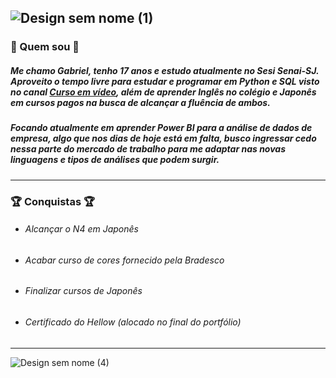 ![Design sem nome (1)](https://user-images.githubusercontent.com/102531193/206239183-56b9a854-dcb6-4a51-b60c-0572014f0c05.gif)
----------------------------------------------------------------------------------------------------------------
### 🤔 Quem sou 🤔
##### Me chamo Gabriel, tenho 17 anos e estudo atualmente no Sesi Senai-SJ. Aproveito o tempo livre para estudar e programar em Python e SQL visto no canal [Curso em vídeo](https://www.youtube.com/c/CursoemV%C3%ADdeo), além de aprender Inglês no colégio e Japonês em cursos pagos na busca de alcançar a fluência de ambos.

##### Focando atualmente em aprender Power BI para a análise de dados de empresa, algo que nos dias de hoje está em falta, busco ingressar cedo nessa parte do mercado de trabalho para me adaptar nas novas linguagens e tipos de análises que podem surgir.
----------------------------------------------------------------------------------------------------------------
### 🏆 Conquistas 🏆
* ###### *Alcançar o N4 em Japonês*
* ###### *Acabar curso de cores fornecido pela Bradesco*
* ###### *Finalizar cursos de Japonês*
* ###### *Certificado do Hellow (alocado no final do portfólio)*
----------------------------------------------------------------------------------------------------------------
![Design sem nome (4)](https://user-images.githubusercontent.com/102531193/206309965-cdfd528f-4b0c-4b62-8b58-33d905f04758.png)

